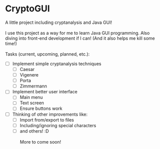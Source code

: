 # CryptoGUI
A little project including cryptanalysis and Java GUI!
<br><br>
I use this project as a way for me to learn Java GUI programming. Also diving into front-end development if I can! (And it also helps me kill some time!)
<br><br>
Tasks (current, upcoming, planned, etc.):<br>
- [ ] Implement simple cryptanalysis techniques
  - [ ] Caesar
  - [ ] Vigenere
  - [ ] Porta
  - [ ] Zimmermann
- [ ] Implement better user interface
  - [ ] Main menu
  - [ ] Text screen
  - [ ] Ensure buttons work
- [ ] Thinking of other improvements like:
  - [ ] Import from/export to files
  - [ ] Including/ignoring special characters
  - [ ] and others! :D
<br><br>
More to come soon!
